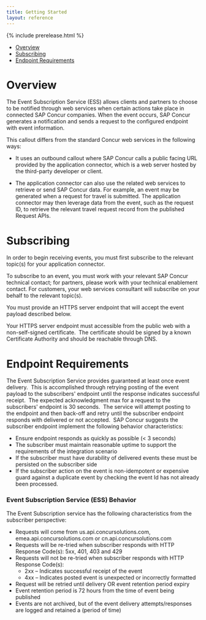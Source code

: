 ```yaml
---
title: Getting Started
layout: reference
---
```


{% include prerelease.html %}

* [Overview](#overview)
* [Subscribing](#subscribing)
* [Endpoint Requirements](#endpoint-requirements)

# <a name="overview"></a>Overview

The Event Subscription Service (ESS) allows clients and partners to choose to be notified through web services when certain actions take place in connected SAP Concur companies. When the event occurs, SAP Concur generates a notification and sends a request to the configured endpoint with event information. 

This callout differs from the standard Concur web services in the following ways:

* It uses an outbound callout where SAP Concur calls a public facing URL provided by the application connector, which is a web server hosted by the third-party developer or client. 

* The application connector can also use the related web services to retrieve or send SAP Concur data. For example, an event may be generated when a request for travel is submitted. The application connector may then leverage data from the event, such as the request ID, to retrieve the relevant travel request record from the published Request APIs.


# <a name="subscribing"></a>Subscribing

In order to begin receiving events, you must first subscribe to the relevant topic(s) for your application connector.

To subscribe to an event, you must work with your relevant SAP Concur technical contact; for partners, please work with your technical enablement contact. For customers, your web services consultant will subscribe on your behalf to the relevant topic(s).

You must provide an HTTPS server endpoint that will accept the event payload described below.

Your HTTPS server endpoint must accessible from the public web with a non-self-signed certificate.  The certificate should be signed by a known Certificate Authority and should be reachable through DNS.

# <a name="endpoint-requirements"></a>Endpoint Requirements

The Event Subscription Service provides guaranteed at least once event delivery.  This is accomplished through retrying posting of the event payload to the subscribers' endpoint until the response indicates successful receipt.  The expected acknowledgment max for a request to the subscribers' endpoint is 30 seconds.  The service will attempt posting to the endpoint and then back-off and retry until the subscriber endpoint responds with delivered or not accepted.  SAP Concur suggests the subscriber endpoint implement the following behavior characteristics:
* Ensure endpoint responds as quickly as possible (< 3 seconds)
* The subscriber must maintain reasonable uptime to support the requirements of the integration scenario
* If the subscriber must have durability of delivered events these must be persisted on the subscriber side
* If the subscriber action on the event is non-idempotent or expensive guard against a duplicate event by checking the event Id has not already been processed.

### <a name="event-subscription-service-behavior"></a>Event Subscription Service (ESS) Behavior

The Event Subscription service has the following characteristics from the subscriber perspective:

* Requests will come from us.api.concursolutions.com, emea.api.concursolutions.com or cn.api.concursolutions.com
* Requests will be re-tried when subscriber responds with HTTP Response Code(s): 5xx, 401, 403 and 429
* Requests will not be re-tried when subscriber responds with HTTP Response Code(s):
  * 2xx – Indicates successful receipt of the event
  * 4xx – Indicates posted event is unexpected or incorrectly formatted
* Request will be retried until delivery OR event retention period expiry
* Event retention period is 72 hours from the time of event being published
* Events are not archived, but of the event delivery attempts/responses are logged and retained a (period of time)


